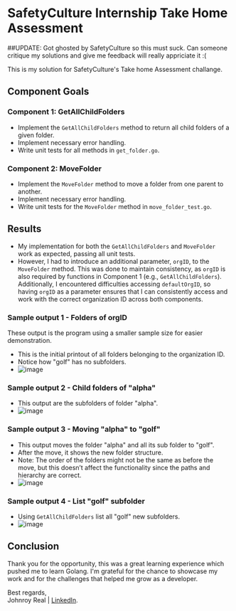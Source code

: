 # SafetyCulture Internship Take Home Assessment

##UPDATE:
Got ghosted by SafetyCulture so this must suck. Can someone critique my solutions and give me feedback will really appriciate it :( 

This is my solution for SafetyCulture's Take home Assessment challange.

## Component Goals

### Component 1: GetAllChildFolders
- Implement the `GetAllChildFolders` method to return all child folders of a given folder.
- Implement necessary error handling.
- Write unit tests for all methods in `get_folder.go`.

### Component 2: MoveFolder
- Implement the `MoveFolder` method to move a folder from one parent to another.
- Implement necessary error handling.
- Write unit tests for the `MoveFolder` method in `move_folder_test.go`.

## Results
- My implementation for both the `GetAllChildFolders` and `MoveFolder` work as expected, passing all unit tests.
- However, I had to introduce an additional parameter, `orgID`, to the `MoveFolder` method. This was done to maintain consistency, as `orgID` is also required by functions in Component 1 (e.g., `GetAllChildFolders`). Additionally, I encountered difficulties accessing `defaultOrgID`, so having `orgID` as a parameter ensures that I can consistently access and work with the correct organization ID across both components.

  
### Sample output 1 - Folders of orgID
These output is the program using a smaller sample size for easier demonstration.
- This is the initial printout of all folders belonging to the organization ID.
- Notice how "golf" has no subfolders.
- ![image](https://github.com/user-attachments/assets/c5ff974b-cbc0-492b-a179-be6ac7245165)
  
### Sample output 2 - Child folders of "alpha"
- This output are the subfolders of folder "alpha".
- ![image](https://github.com/user-attachments/assets/216ab5fb-516f-4914-8b8f-f24369e1b54d)

### Sample output 3 - Moving "alpha" to "golf"
- This output moves the folder "alpha" and all its sub folder to "golf".
- After the move, it shows the new folder structure.
- Note: The order of the folders might not be the same as before the move, but this doesn’t affect the functionality since the paths and hierarchy are correct.
- ![image](https://github.com/user-attachments/assets/db4d0afa-fecc-4020-96e0-3b49e05ccfe2)


### Sample output 4 - List "golf" subfolder
- Using `GetAllChildFolders` list all "golf" new subfolders.
- ![image](https://github.com/user-attachments/assets/f3c57e51-23d1-41d1-ab0d-e18d621e705d)

## Conclusion

Thank you for the opportunity, this was a great learning experience which pushed me to learn Golang. I'm grateful for the chance to showcase my work and for the challenges that helped me grow as a developer.

Best regards,  
Johnroy Real | [LinkedIn](www.linkedin.com/in/johnroy-real).



